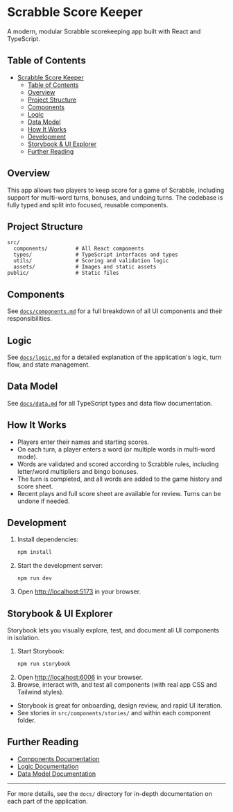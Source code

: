 # Scrabble Score Keeper

A modern, modular Scrabble scorekeeping app built with React and TypeScript.

## Table of Contents
- [Scrabble Score Keeper](#scrabble-score-keeper)
  - [Table of Contents](#table-of-contents)
  - [Overview](#overview)
  - [Project Structure](#project-structure)
  - [Components](#components)
  - [Logic](#logic)
  - [Data Model](#data-model)
  - [How It Works](#how-it-works)
  - [Development](#development)
  - [Storybook \& UI Explorer](#storybook--ui-explorer)
  - [Further Reading](#further-reading)

## Overview
This app allows two players to keep score for a game of Scrabble, including support for multi-word turns, bonuses, and undoing turns. The codebase is fully typed and split into focused, reusable components.

## Project Structure
```
src/
  components/         # All React components
  types/              # TypeScript interfaces and types
  utils/              # Scoring and validation logic
  assets/             # Images and static assets
public/               # Static files
```

## Components
See [`docs/components.md`](docs/components.md) for a full breakdown of all UI components and their responsibilities.

## Logic
See [`docs/logic.md`](docs/logic.md) for a detailed explanation of the application's logic, turn flow, and state management.

## Data Model
See [`docs/data.md`](docs/data.md) for all TypeScript types and data flow documentation.

## How It Works
- Players enter their names and starting scores.
- On each turn, a player enters a word (or multiple words in multi-word mode).
- Words are validated and scored according to Scrabble rules, including letter/word multipliers and bingo bonuses.
- The turn is completed, and all words are added to the game history and score sheet.
- Recent plays and full score sheet are available for review. Turns can be undone if needed.

## Development
1. Install dependencies:
   ```sh
   npm install
   ```
2. Start the development server:
   ```sh
   npm run dev
   ```
3. Open [http://localhost:5173](http://localhost:5173) in your browser.

## Storybook & UI Explorer
Storybook lets you visually explore, test, and document all UI components in isolation.

1. Start Storybook:
   ```sh
   npm run storybook
   ```
2. Open [http://localhost:6006](http://localhost:6006) in your browser.
3. Browse, interact with, and test all components (with real app CSS and Tailwind styles).

- Storybook is great for onboarding, design review, and rapid UI iteration.
- See stories in `src/components/stories/` and within each component folder.

## Further Reading
- [Components Documentation](docs/components.md)
- [Logic Documentation](docs/logic.md)
- [Data Model Documentation](docs/data.md)

---

For more details, see the `docs/` directory for in-depth documentation on each part of the application.


